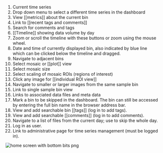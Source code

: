 1. Current time series
2. Drop down menu to select a different time series in the dashboard
3. View [[metrics]] about the current bin
4. Link to [[recent tags and comments]]
5. Search for comments and tags
6. [[Timeline]] showing data volume by day
7. Zoom or scroll the timeline with these buttons or zoom using the mouse wheel.
8. Date and time of currently displayed bin, also indicated by blue line which
can be clicked below the timeline and dragged.
9. Navigate to adjacent bins
10. Select mosaic or [[plot]] view
11. Select mosaic size
12. Select scaling of mosaic ROIs (regions of interest)
13. Click any image for [[individual ROI view]]
14. Navigate to smaller or larger images from the same sample bin
15. Link to single sample bin view
16. Links to associated data files and meta data
17. Mark a bin to be skipped in the dashboard. The bin can still be accessed by entering the full bin name in the browser address bar. 
18. View and add searchable bin [[tags]] (log in to add tags).
19. View and add searchable [[comments]] (log in to add comments).
20. Navigate to a list of files from the current day; use to skip the whole day. 
21. Log in as user.
22. Link to administrative page for time series management (must be logged in).

![home screen with bottom bits png](https://cloud.githubusercontent.com/assets/14059636/11543202/4e457f9a-9909-11e5-8ebd-f72ef316da0f.jpg)
